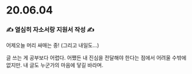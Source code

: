 # 20.06.04

### ✍️ 열심히 자소서랑 지원서 작성 ✍️

어제오늘 머리 싸매는 중! (그리고 내일도...)

글 쓰는 게 공부보다 어렵다.
어쨌든 내 진심을 전달해야 한다는 점에서 어려울 수밖에 없지만.
내 글도 누군가의 마음에 닿길 바라며.